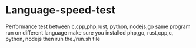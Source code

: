 # Language-speed-test
Performance test between c,cpp,php,rust, python, nodejs,go
same program run on different language
make sure you installed php,go, rust,cpp,c, python, nodejs 
then run the./run.sh file
